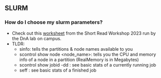 ## SLURM

### How do I choose my slurm parameters?
- Check out this [worksheet](https://github.com/Dowell-Lab/sr2023/blob/main/day10/worksheets/Day10_worksheet_choosing_slurm_parameters.docx) from the Short Read Workshop 2023 run by the DnA lab on campus.
- TLDR:
    - sinfo: tells the partitions & node names available to you
    - scontrol show node <node_name>: tells you the CPU and memory info of a node in a partition (RealMemory is in Megabytes)
    - scontrol show jobid -dd <jobid>: see basic stats of a currently running job
    - seff <jobid>: see basic stats of a finished job
